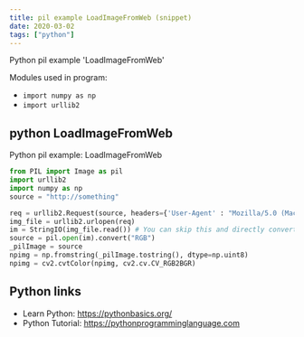 ```yaml
---
title: pil example LoadImageFromWeb (snippet)
date: 2020-03-02
tags: ["python"]
---
```

Python pil example 'LoadImageFromWeb'


Modules used in program: 
* `import numpy as np`
* `import urllib2`

## python LoadImageFromWeb

Python pil example: LoadImageFromWeb

```python
from PIL import Image as pil
import urllib2
import numpy as np
source = "http://something"

req = urllib2.Request(source, headers={'User-Agent' : "Mozilla/5.0 (Macintosh; Intel Mac OS X 10_7_4) AppleWebKit/536.5 (KHTML, like Gecko) Chrome/19.0.1084.54 Safari/536.5"})
img_file = urllib2.urlopen(req)
im = StringIO(img_file.read()) # You can skip this and directly convert to numpy arrays
source = pil.open(im).convert("RGB")
_pilImage = source
npimg = np.fromstring(_pilImage.tostring(), dtype=np.uint8)
npimg = cv2.cvtColor(npimg, cv2.cv.CV_RGB2BGR)

```

## Python links

- Learn Python: https://pythonbasics.org/
- Python Tutorial: https://pythonprogramminglanguage.com

